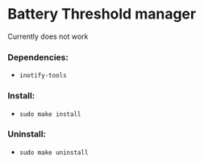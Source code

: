 # Battery Threshold manager

Currently does not work

### Dependencies:
- `inotify-tools`

### Install:
- `sudo make install`

### Uninstall:
- `sudo make uninstall`
